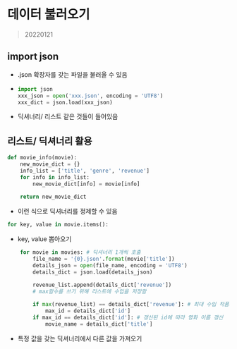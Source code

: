 # 데이터 불러오기

> 20220121

## import json

* .json 확장자를 갖는 파일을 불러올 수 있음

* ```python
  import json
  xxx_json = open('xxx.json', encoding = 'UTF8')
  xxx_dict = json.load(xxx_json)
  ```

* 딕셔너리/ 리스트 같은 것들이 들어있음



## 리스트/ 딕셔너리 활용

```python
def movie_info(movie):
    new_movie_dict = {}
    info_list = ['title', 'genre', 'revenue']
    for info in info_list:
        new_movie_dict[info] = movie[info]
    
    return new_movie_dict
```

* 이런 식으로 딕셔너리를 정제할 수 있음

```python
for key, value in movie.items():
```

* key, value 뽑아오기

```python
    for movie in movies: # 딕셔너리 1개씩 호출
        file_name = '{0}.json'.format(movie['title'])
        details_json = open(file_name, encoding = 'UTF8')
        details_dict = json.load(details_json)

        revenue_list.append(details_dict['revenue']) 
        # max함수를 쓰기 위해 리스트에 수입을 저장함
        
        if max(revenue_list) == details_dict['revenue']: # 최대 수입 작품의 id 갱신
            max_id = details_dict['id']
        if max_id == details_dict['id']: # 갱신된 id에 따라 영화 이름 갱신
            movie_name = details_dict['title']
```

* 특정 값을 갖는 딕셔너리에서 다른 값을 가져오기
